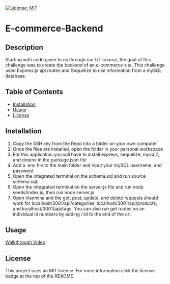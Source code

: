 [![License: MIT](https://img.shields.io/badge/License-MIT-yellow.svg)](https://opensource.org/licenses/MIT)
# E-commerce-Backend
## Description 
Starting with code given to us through our UT course, the goal of this challenge was to create the backend of an e-commerce site. This challenge used Express.js api routes and Sequelize to use information from a mySQL database.
## Table of Contents
- [Installation](#installation)
- [Usage](#usage)
- [License](#license)
## Installation
1. Copy the SSH key from the Repo into a folder on your own computer
2. Once the files are installed, open the folder in your personal workspace
3. For this application you will have to install express, sequelize, mysql2, and dotenv in the package.json file
4. Add a .env file to the main folder and input your mySQL username, and password
5. Open the integrated terminal on the schema.sql and run source schema.sql.
6. Open the integrated terminal on the server.js file and run node seeds/index.js, then run node server.js
7. Open Insomina and the get, post, update, and delete requests should work for localhost/3001/api/categories, localhost/3001/api/products, and localhost/3001/api/tags. You can also run get routes on an individual id numbers by adding /:id to the end of the url. 
## Usage
[Walkthrough Video](https://drive.google.com/file/d/130LjXVgBM22j5iopvI305X9ao73HJ6vn/view)
## License
This project uses an MIT license. For more information click the license badge at the top of the README.
